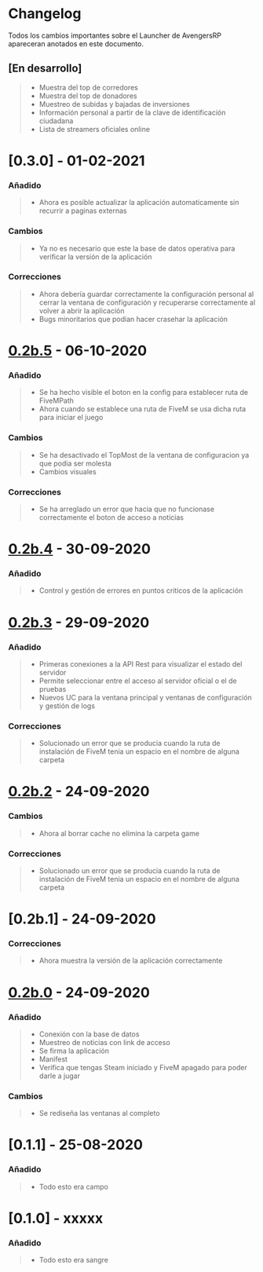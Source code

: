 # Changelog
Todos los cambios importantes sobre el Launcher de AvengersRP apareceran anotados en este documento.


## [En desarrollo]
> - Muestra del top de corredores
> - Muestra del top de donadores
> - Muestreo de subidas y bajadas de inversiones
> - Información personal a partir de la clave de identificación ciudadana
> - Lista de streamers oficiales online



# [0.3.0] - 01-02-2021
### Añadido
> - Ahora es posible actualizar la aplicación automaticamente sin recurrir a paginas externas 

### Cambios
> - Ya no es necesario que este la base de datos operativa para verificar la versión de la aplicación 

### Correcciones
> - Ahora debería guardar correctamente la configuración personal al cerrar la ventana de configuración y recuperarse correctamente al volver a abrir la aplicación
> - Bugs minoritarios que podian hacer crasehar la aplicación




# [0.2b.5] - 06-10-2020
### Añadido
> - Se ha hecho visible el boton en la config para establecer ruta de FiveMPath
> - Ahora cuando se establece una ruta de FiveM se usa dicha ruta para iniciar el juego

### Cambios
> - Se ha desactivado el TopMost de la ventana de configuracion ya que podia ser molesta
> - Cambios visuales  

### Correcciones
> - Se ha arreglado un error que hacia que no funcionase correctamente el boton de acceso a noticias




# [0.2b.4] - 30-09-2020
### Añadido
> - Control y gestión de errores en puntos criticos de la aplicación




# [0.2b.3] - 29-09-2020
### Añadido
> - Primeras conexiones a la API Rest para visualizar el estado del servidor
> - Permite seleccionar entre el acceso al servidor oficial o el de pruebas
> - Nuevos UC para la ventana principal y ventanas de configuración y gestión de logs

### Correcciones
> - Solucionado un error que se producia cuando la ruta de instalación de FiveM tenia un espacio en el nombre de alguna carpeta




# [0.2b.2] - 24-09-2020
### Cambios
> - Ahora al borrar cache no elimina la carpeta game

### Correcciones
> - Solucionado un error que se producia cuando la ruta de instalación de FiveM tenia un espacio en el nombre de alguna carpeta




# [0.2b.1] - 24-09-2020
### Correcciones
> - Ahora muestra la versión de la aplicación correctamente




# [0.2b.0] - 24-09-2020
### Añadido
> - Conexión con la base de datos
> - Muestreo de noticias con link de acceso
> - Se firma la aplicación 
> - Manifest
> - Verifica que tengas Steam iniciado y FiveM apagado para poder darle a jugar

### Cambios
> - Se rediseña las ventanas al completo




# [0.1.1] - 25-08-2020
### Añadido
> - Todo esto era campo




# [0.1.0] - xxxxx
### Añadido
> - Todo esto era sangre


[0.2b.5]: https://mega.nz/file/4xZBnSoQ#vemI8ECw2wMA3calCyQ1BNYwWqemXf2bmf9JluZUVZA
[0.2b.4]: http://54.36.127.168/launcher/3_v0.02b/ReleaseV02b4.rar 
[0.2b.3]: http://54.36.127.168/launcher/3_v0.02b/ReleaseV02b3.rar
[0.2b.2]: https://mega.nz/file/JtInRaJA#CRBjOft7RvV8jy_nlGM7heiuB7781C9z3qWi34REwZA
[0.2b.0]: http://54.36.127.168/launcher/3_v0.02b/ReleaseV02b.rar 
